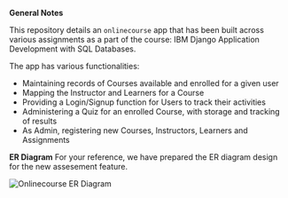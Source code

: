 
**General Notes**

This repository details an `onlinecourse` app that has been built across various assignments as a part of the course: IBM Django Application Development with SQL Databases.

The app has various functionalities:
- Maintaining records of Courses available and enrolled for a given user
- Mapping the Instructor and Learners for a Course
- Providing a Login/Signup function for Users to track their activities
- Administering a Quiz for an enrolled Course, with storage and tracking of results
- As Admin, registering new Courses, Instructors, Learners and Assignments

**ER Diagram**
For your reference, we have prepared the ER diagram design for the new assesement feature.

![Onlinecourse ER Diagram](https://github.com/ibm-developer-skills-network/final-cloud-app-with-database/blob/master/static/media/course_images/onlinecourse_app_er.png)

